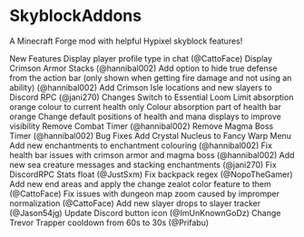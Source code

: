 # SkyblockAddons
A Minecraft Forge mod with helpful Hypixel skyblock features!

New Features
Display player profile type in chat (@CattoFace)
Display Crimson Armor Stacks (@hannibal002)
Add option to hide true defense from the action bar (only shown when getting fire damage and not using an ability) (@hannibal002)
Add Crimson Isle locations and new slayers to Discord RPC (@jani270)
Changes
Switch to Essential Loom
Limit absorption orange colour to current health only
Colour absorption part of health bar orange
Change default positions of health and mana displays to improve visibility
Remove Combat Timer (@hannibal002)
Remove Magma Boss Timer (@hannibal002)
Bug Fixes
Add Crystal Nucleus to Fancy Warp Menu
Add new enchantments to enchantment colouring (@hannibal002)
Fix health bar issues with crimson armor and magma boss (@hannibal002)
Add new sea creature messages and stacking enchantments (@jani270)
Fix DiscordRPC Stats float (@JustSxm)
Fix backpack regex (@NopoTheGamer)
Add new end areas and apply the change zealot color feature to them (@CattoFace)
Fix issues with dungeon map zoom caused by impromper normalization (@CattoFace)
Add new slayer drops to slayer tracker (@Jason54jg)
Update Discord button icon (@ImUnKnownGoDz)
Change Trevor Trapper cooldown from 60s to 30s (@Prifabu)

